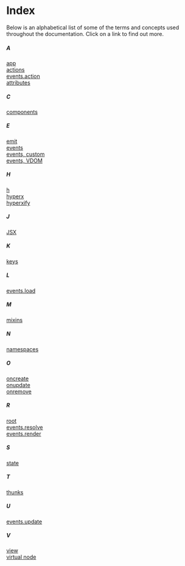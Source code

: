 # Index

Below is an alphabetical list of some of the terms and concepts used throughout the documentation. Click on a link to find out more.

##### A
[app](/docs/api.md#app)<br>
[actions](/docs/actions.md)<br>
[events.action](/docs/events.md#action)<br>
[attributes](/docs/vnodes.md#attributes)<br>

##### C
[components](/docs/components.md)<br>

##### E
[emit](/docs/api.md#emit)<br>
[events](/docs/events.md)<br>
[events, custom](/docs/events.md#custom-events)<br>
[events, VDOM](/docs/vdom-events.md)<br>

##### H
[h](/docs/api.md#h)<br>
[hyperx](/docs/hyperx.md)<br>
[hyperxify](https://github.com/substack/hyperxify)<br>

##### J
[JSX](/docs/jsx.md)<br>

##### K
[keys](/docs/keys.md)<br>

##### L
[events.load](/docs/api.md#load)<br>

##### M
[mixins](/docs/mixins.md)<br>

##### N
[namespaces](/docs/actions.md#namespaces)<br>

##### O
[oncreate](/docs/vdom-events.md#oncreate)<br>
[onupdate](/docs/vdom-events.md#onupdate)<br>
[onremove](/docs/vdom-events.md#onremove)<br>

##### R
[root](/docs/root.md)<br>
[events.resolve](/docs/events.md#resolve)<br>
[events.render](/docs/events.md#render)<br>

##### S
[state](/docs/state.md)<br>

##### T
[thunks](/docs/actions.md#thunks)

##### U
[events.update](/docs/events.md#eventsupdate)<br>

##### V
[view](/docs/view.md)<br>
[virtual node](/docs/vnodes.md)<br>
